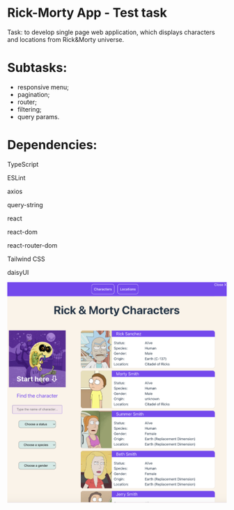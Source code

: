 # Rick-Morty App - Test task

Task: to develop single page web application, which displays characters and locations from Rick&Morty universe. 

# Subtasks: 
- responsive menu;
- pagination;
- router;
- filtering;
- query params.

# Dependencies:

TypeScript

ESLint
    
axios
    
query-string
    
react
    
react-dom
    
react-router-dom

Tailwind CSS

daisyUI


![Project screen](public/rick.png)
